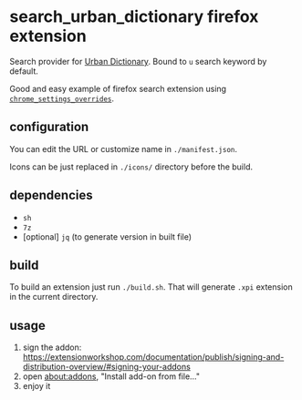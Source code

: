 # search_urban_dictionary firefox extension
Search provider for [Urban Dictionary](https://www.urbandictionary.com/). Bound to `u` search keyword by default.


Good and easy example of firefox search extension using [`chrome_settings_overrides`](https://developer.mozilla.org/en-US/docs/Mozilla/Add-ons/WebExtensions/manifest.json/chrome_settings_overrides).


## configuration

You can edit the URL or customize name in `./manifest.json`.

Icons can be just replaced in `./icons/` directory before the build.


## dependencies

- `sh`
- `7z`
- [optional] `jq` (to generate version in built file)

## build

To build an extension just run `./build.sh`. That will generate `.xpi` extension in the current directory.


## usage

1) sign the addon: https://extensionworkshop.com/documentation/publish/signing-and-distribution-overview/#signing-your-addons
2) open [about:addons](about:addons), "Install add-on from file..."
3) enjoy it
